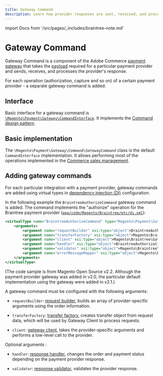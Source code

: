 ```yaml
---
title: Gateway Command
description: Learn how provider responses are sent, received, and processed.
---
```


import Docs from '/src/pages/_includes/braintree-note.md'

<Docs />

# Gateway Command

Gateway Command is a component of the Adobe Commerce [payment gateway](https://glossary.magento.com/payment-gateway) that takes the [payload](index.md#terms-used) required for a particular payment provider and sends, receives, and processes the provider's response.

For each operation (authorization, capture and so on) of a certain payment provider - a separate gateway command is added.

## Interface

Basic interface for a gateway command is [`\Magento\Payment\Gateway\CommandInterface`](https://github.com/magento/magento2/tree/2.4/app/code/Magento/Payment/Gateway/CommandInterface.php). It implements the [Command design pattern](https://designpatternsphp.readthedocs.io/en/latest/Behavioral/Command/README.html).

## Basic implementation

The `\Magento\Payment\Gateway\Command\GatewayCommand` class is the default `CommandInterface` implementation. It allows performing most of the operations implemented in the [Commerce sales management](index.md#terms-used).

## Adding gateway commands

For each particular integration with a payment provider, gateway commands are added using virtual types in [dependency injection (DI)](../../components/dependency-injection.md) configuration.

In the following example the `BraintreeAuthorizeCommand` gateway command is added. The command implements the "authorize" operation for the Braintree payment provider ([`app/code/Magento/Braintree/etc/di.xml`](https://github.com/magento/magento2/tree/2.3/app/code/Magento/Braintree/etc/di.xml)):

```xml
<virtualType name="BraintreeAuthorizeCommand" type="Magento\Payment\Gateway\Command\GatewayCommand">
    <arguments>
        <argument name="requestBuilder" xsi:type="object">BraintreeAuthorizeRequest</argument>
        <argument name="transferFactory" xsi:type="object">Magento\Braintree\Gateway\Http\TransferFactory</argument>
        <argument name="client" xsi:type="object">Magento\Braintree\Gateway\Http\Client\TransactionSale</argument>
        <argument name="handler" xsi:type="object">BraintreeAuthorizationHandler</argument>
        <argument name="validator" xsi:type="object">Magento\Braintree\Gateway\Validator\ResponseValidator</argument>
        <argument name="errorMessageMapper" xsi:type="object">Magento\Braintree\Gateway\ErrorMapper\VirtualErrorMessageMapper</argument>
    </arguments>
</virtualType>
```

(The code sample is from Magento Open Source v2.2. Although the payment provider gateway was added in v2.0, the particular default implementation using the gateway were added in v2.1.)

A gateway command must be configured with the following arguments:

-  `requestBuilder`: [request builder](request-builder.md), builds an array of provider-specific arguments using the order information.

-  `transferFactory`: [transfer factory](gateway-client.md#transfer-factory), creates transfer object from request data, which will be used by Gateway Client to process requests.

-  `client`: [gateway client](gateway-client.md), takes the provider-specific arguments and performs a low-level call to the provider.

Optional arguments :

-  `handler`: [response handler](response-handler.md), changes the order and payment status depending on the payment provider response.

-  `validator`: [response validator](response-validator.md), validates the provider response.
